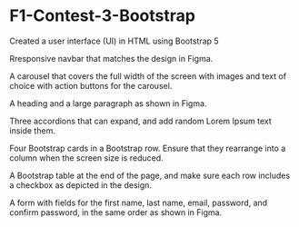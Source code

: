 # F1-Contest-3-Bootstrap
 Created a user interface (UI) in HTML using Bootstrap 5

Rresponsive navbar that matches the design in Figma.


A carousel that covers the full width of the screen with images and text of choice with action buttons for the carousel.


A heading and a large paragraph as shown in Figma.


Three accordions that can expand, and add random Lorem Ipsum text inside them.


Four Bootstrap cards in a Bootstrap row. Ensure that they rearrange into a column when the screen size is reduced. 


A Bootstrap table at the end of the page, and make sure each row includes a checkbox as depicted in the design.


A form with fields for the first name, last name, email, password, and confirm password, in the same order as shown in Figma. 
